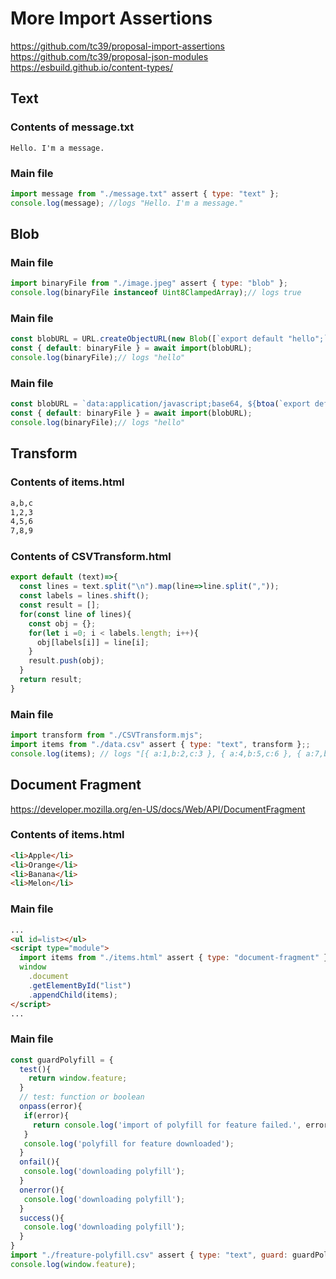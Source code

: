 # More Import Assertions
https://github.com/tc39/proposal-import-assertions
https://github.com/tc39/proposal-json-modules
https://esbuild.github.io/content-types/

## Text

### Contents of message.txt
```text
Hello. I'm a message.
```

### Main file
```javascript
import message from "./message.txt" assert { type: "text" };
console.log(message); //logs "Hello. I'm a message."
```

## Blob

### Main file
```javascript
import binaryFile from "./image.jpeg" assert { type: "blob" };
console.log(binaryFile instanceof Uint8ClampedArray);// logs true
```

### Main file
```javascript
const blobURL = URL.createObjectURL(new Blob([`export default "hello";`], {type : 'application/javascript'}));//"blob:https://some-blob-url"
const { default: binaryFile } = await import(blobURL);
console.log(binaryFile);// logs "hello"
```
### Main file
```javascript
const blobURL = `data:application/javascript;base64, ${btoa(`export default "hello";`)}`;//"blob:https://some-blob-url"
const { default: binaryFile } = await import(blobURL);
console.log(binaryFile);// logs "hello"
```




## Transform

### Contents of items.html
```html
a,b,c
1,2,3
4,5,6
7,8,9
```

### Contents of CSVTransform.html
```javascript
export default (text)=>{
  const lines = text.split("\n").map(line=>line.split(","));
  const labels = lines.shift();
  const result = [];
  for(const line of lines){
    const obj = {};
    for(let i =0; i < labels.length; i++){
      obj[labels[i]] = line[i];
    }
    result.push(obj);
  }
  return result;
}
```

### Main file

```javascript
import transform from "./CSVTransform.mjs";
import items from "./data.csv" assert { type: "text", transform };;
console.log(items); // logs "[{ a:1,b:2,c:3 }, { a:4,b:5,c:6 }, { a:7,b:8,c:9 }]"
```

## Document Fragment
https://developer.mozilla.org/en-US/docs/Web/API/DocumentFragment

### Contents of items.html
```html
<li>Apple</li>
<li>Orange</li>
<li>Banana</li>
<li>Melon</li>
```

### Main file

```html
...
<ul id=list></ul>
<script type="module">
  import items from "./items.html" assert { type: "document-fragment" };
  window
    .document
    .getElementById("list")
    .appendChild(items);
</script>
...
```
### Main file

```javascript
const guardPolyfill = {
  test(){
    return window.feature;
  }
  // test: function or boolean
  onpass(error){
   if(error){
     return console.log('import of polyfill for feature failed.', error);
   }
   console.log('polyfill for feature downloaded');
  }
  onfail(){
   console.log('downloading polyfill');
  }
  onerror(){
   console.log('downloading polyfill');
  }
  success(){
   console.log('downloading polyfill');
  }
}
import "./freature-polyfill.csv" assert { type: "text", guard: guardPolyfill /*function or boolean*/ };
console.log(window.feature);
```